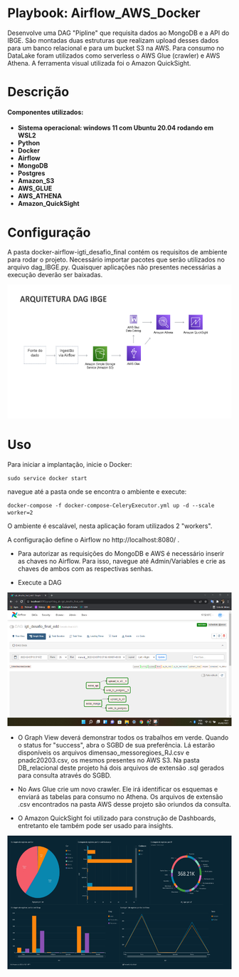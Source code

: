 # Playbook: Airflow_AWS_Docker

Desenvolve uma DAG "Pipline" que requisita dados ao MongoDB e a API do IBGE. São montadas duas estruturas que realizam upload desses dados para um banco relacional e para um bucket S3 na AWS. Para consumo no DataLake foram utilizados como serverless o AWS Glue (crawler) e AWS Athena. A ferramenta visual utilizada foi o Amazon QuickSight.

# Descrição
#### Componentes utilizados:
* **Sistema operacional: windows 11 com Ubuntu 20.04 rodando em WSL2**
* **Python**
* **Docker**
* **Airflow**
* **MongoDB**
* **Postgres**
* **Amazon_S3**
* **AWS_GLUE**
* **AWS_ATHENA**
* **Amazon_QuickSight**

# Configuração
A pasta docker-airflow-igti_desafio_final contém os requisitos de ambiente para rodar o projeto.
Necessário importar pacotes que serão utilizados no arquivo dag_IBGE.py.
Quaisquer aplicações não presentes necessárias a execução deverão ser baixadas. 

<p align="center">
<img src="https://github.com/LeandroRFausto/Airflow_AWS_docker-IBGE/blob/main/AWS/Arquitetura_DAG_IBGE.png" alt="Image" height="300" width="600"/>
</p>

# Uso
Para iniciar a implantação, inicie o Docker:
    
    sudo service docker start

 navegue até a pasta onde se encontra o ambiente e execute:
    
    docker-compose -f docker-compose-CeleryExecutor.yml up -d --scale worker=2

O ambiente é escalável, nesta aplicação foram utilizados 2 "workers".

A configuração define o Airflow no http://localhost:8080/ .

* Para autorizar as requisições do MongoDB e AWS é necessário inserir as chaves no Airflow. Para isso, navegue até Admin/Variables e crie as chaves de ambos com as respectivas senhas.

* Execute a DAG

<p align="center">
<img src="https://github.com/LeandroRFausto/Airflow_AWS_docker-IBGE/blob/main/GraphView_dag.png" alt="Image" height="300" width="600"/>
</p>

* O Graph View deverá demonstrar todos os trabalhos em verde. Quando o status for "success", abra o SGBD de sua preferência. Lá estarão disponíveis os arquivos dimensao_messoregioes_RJ.csv e pnadc20203.csv, os mesmos presentes no AWS S3. Na pasta DB_relacional deste projeto há dois arquivos de extensão .sql gerados para consulta através do SGBD.

* No Aws Glue crie um novo crawler. Ele irá identificar os esquemas e enviará as tabelas para consumo no Athena. Os arquivos de extensão .csv encontrados na pasta AWS desse projeto são oriundos da consulta. 

* O Amazon QuickSight foi utilizado para construção de Dashboards, entretanto ele também pode ser usado para insights.

<p align="center">
<img src="https://github.com/LeandroRFausto/Airflow_AWS_docker-IBGE/blob/main/AWS/Dashboard_IBGE.jpg" alt="Image" height="300" width="600"/>
</p>




